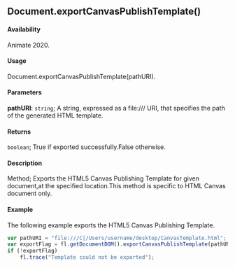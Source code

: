 ## Document.exportCanvasPublishTemplate()

#### Availability

Animate 2020.

#### Usage

Document.exportCanvasPublishTemplate(pathURI).

#### Parameters

**pathURI**: `string`; A string, expressed as a file:/// URI, that specifies the path of the generated HTML template.

#### Returns

`boolean`; True if exported successfully.False otherwise.

#### Description

Method; Exports the HTML5 Canvas Publishing Template for given document,at the specified location.This method is specific to HTML Canvas document only.

#### Example

The following example exports the HTML5 Canvas Publishing Template.

```javascript
var pathURI = "file:///C|/Users/username/desktop/CanvasTemplate.html";
var exportFlag = fl.getDocumentDOM().exportCanvasPublishTemplate(pathURI);
if (!exportFlag)
    fl.trace("Template could not be exported");
```
